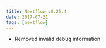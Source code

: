 ```yaml
---
title: Nextflow v0.25.4
date: 2017-07-31
tags: [nextflow]
---
```


- Removed invalid debug information
